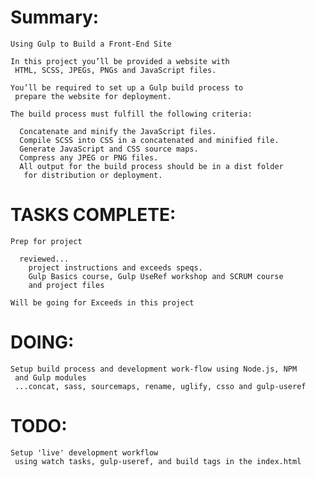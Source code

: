 # Summary:

    Using Gulp to Build a Front-End Site

    In this project you’ll be provided a website with
     HTML, SCSS, JPEGs, PNGs and JavaScript files.

    You’ll be required to set up a Gulp build process to
     prepare the website for deployment.

    The build process must fulfill the following criteria:

      Concatenate and minify the JavaScript files.
      Compile SCSS into CSS in a concatenated and minified file.
      Generate JavaScript and CSS source maps.
      Compress any JPEG or PNG files.
      All output for the build process should be in a dist folder
       for distribution or deployment.

# TASKS COMPLETE:  

    Prep for project

      reviewed...
        project instructions and exceeds speqs.
        Gulp Basics course, Gulp UseRef workshop and SCRUM course
        and project files

    Will be going for Exceeds in this project

# DOING:

    Setup build process and development work-flow using Node.js, NPM
     and Gulp modules
     ...concat, sass, sourcemaps, rename, uglify, csso and gulp-useref

# TODO:

    Setup 'live' development workflow
     using watch tasks, gulp-useref, and build tags in the index.html
